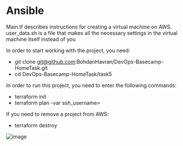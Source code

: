 # Ansible

Main.tf describes instructions for creating a virtual machine on AWS. <br>
user_data.sh is a file that makes all the necessary settings in the virtual machine itself instead of you

In order to start working with the project, you need:
- git clone git@github.com:BohdanHavran/DevOps-Basecamp-HomeTask.git
- cd DevOps-Basecamp-HomeTask/task5

In order to run this project, you need to enter the following commands:
- terraform init
- terraform plan -var ssh_username=<Your linux username>

If you need to remove a project from AWS:
- terraform destroy

![image](https://user-images.githubusercontent.com/7732624/209435856-087aa6ca-e1a5-4b41-970d-8474548659a4.png)
